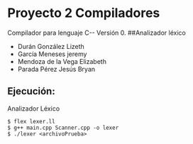 # Proyecto 2 Compiladores 

Compilador para lenguaje C-- Versión 0.
##Analizador léxico

* Durán González Lizeth 
* García Meneses jeremy 
* Mendoza de la Vega Elizabeth 
* Parada Pérez Jesús Bryan 

## Ejecución:
Analizador Léxico
```shell
$ flex lexer.ll
$ g++ main.cpp Scanner.cpp -o lexer
$ ./lexer <archivoPrueba>
```
